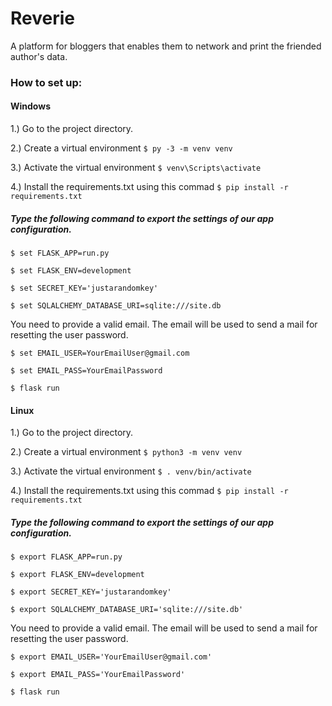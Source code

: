 # Reverie
A platform for bloggers that enables them to network and print the friended author's data.

### How to set up:

#### Windows
1.) Go to the project directory.

2.) Create a virtual environment 
`$ py -3 -m venv venv`

3.) Activate the virtual environment
`$ venv\Scripts\activate`

4.) Install the requirements.txt using this commad `$ pip install -r requirements.txt`

##### Type the following command to export the settings of our app configuration.

`$ set FLASK_APP=run.py`

`$ set FLASK_ENV=development`

`$ set SECRET_KEY='justarandomkey'`

`$ set SQLALCHEMY_DATABASE_URI=sqlite:///site.db`

You need to provide a valid email. The email will be used to send a mail for resetting the user password.

`$ set EMAIL_USER=YourEmailUser@gmail.com`

`$ set EMAIL_PASS=YourEmailPassword`

`$ flask run`



#### Linux
1.) Go to the project directory.

2.) Create a virtual environment 
`$ python3 -m venv venv`

3.) Activate the virtual environment
`$ . venv/bin/activate`

4.) Install the requirements.txt using this commad `$ pip install -r requirements.txt`

##### Type the following command to export the settings of our app configuration.

`$ export FLASK_APP=run.py`

`$ export FLASK_ENV=development`

`$ export SECRET_KEY='justarandomkey'`

`$ export SQLALCHEMY_DATABASE_URI='sqlite:///site.db'`

You need to provide a valid email. The email will be used to send a mail for resetting the user password.

`$ export EMAIL_USER='YourEmailUser@gmail.com'`

`$ export EMAIL_PASS='YourEmailPassword'`

`$ flask run`
